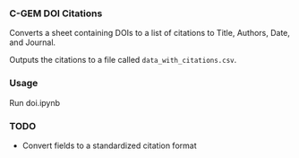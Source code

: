 ### C-GEM DOI Citations

Converts a sheet containing DOIs to a list of citations to Title, Authors, Date, and Journal.

Outputs the citations to a file called `data_with_citations.csv`.

### Usage

Run doi.ipynb

### TODO

- Convert fields to a standardized citation format
